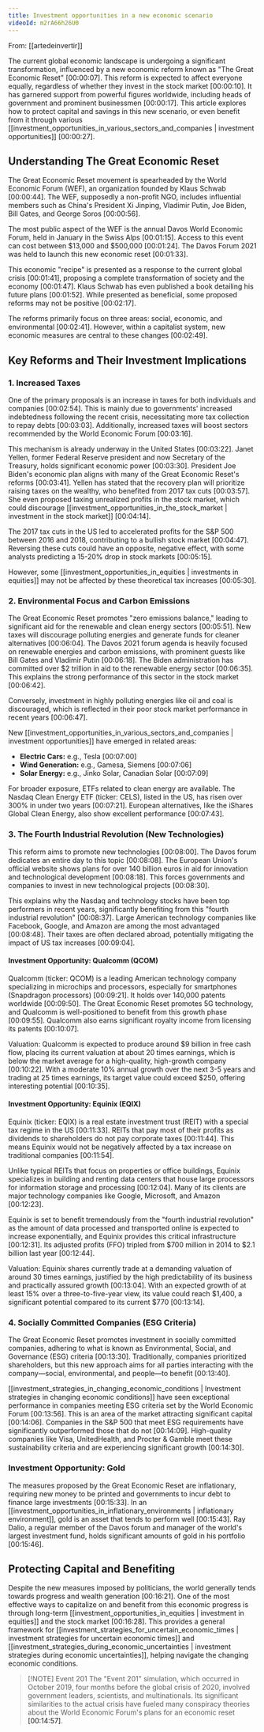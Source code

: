 ```yaml
---
title: Investment opportunities in a new economic scenario
videoId: m2rA66h26U0
---
```


From: [[artedeinvertir]] <br/> 

The current global economic landscape is undergoing a significant transformation, influenced by a new economic reform known as "The Great Economic Reset" <a class="yt-timestamp" data-t="00:00:07">[00:00:07]</a>. This reform is expected to affect everyone equally, regardless of whether they invest in the stock market <a class="yt-timestamp" data-t="00:00:10">[00:00:10]</a>. It has garnered support from powerful figures worldwide, including heads of government and prominent businessmen <a class="yt-timestamp" data-t="00:00:17">[00:00:17]</a>. This article explores how to protect capital and savings in this new scenario, or even benefit from it through various [[investment_opportunities_in_various_sectors_and_companies | investment opportunities]] <a class="yt-timestamp" data-t="00:00:27">[00:00:27]</a>.

## Understanding The Great Economic Reset

The Great Economic Reset movement is spearheaded by the World Economic Forum (WEF), an organization founded by Klaus Schwab <a class="yt-timestamp" data-t="00:00:44">[00:00:44]</a>. The WEF, supposedly a non-profit NGO, includes influential members such as China's President Xi Jinping, Vladimir Putin, Joe Biden, Bill Gates, and George Soros <a class="yt-timestamp" data-t="00:00:56">[00:00:56]</a>.

The most public aspect of the WEF is the annual Davos World Economic Forum, held in January in the Swiss Alps <a class="yt-timestamp" data-t="00:01:15">[00:01:15]</a>. Access to this event can cost between $13,000 and $500,000 <a class="yt-timestamp" data-t="00:01:24">[00:01:24]</a>. The Davos Forum 2021 was held to launch this new economic reset <a class="yt-timestamp" data-t="00:01:33">[00:01:33]</a>.

This economic "recipe" is presented as a response to the current global crisis <a class="yt-timestamp" data-t="00:01:41">[00:01:41]</a>, proposing a complete transformation of society and the economy <a class="yt-timestamp" data-t="00:01:47">[00:01:47]</a>. Klaus Schwab has even published a book detailing his future plans <a class="yt-timestamp" data-t="00:01:52">[00:01:52]</a>. While presented as beneficial, some proposed reforms may not be positive <a class="yt-timestamp" data-t="00:02:17">[00:02:17]</a>.

The reforms primarily focus on three areas: social, economic, and environmental <a class="yt-timestamp" data-t="00:02:41">[00:02:41]</a>. However, within a capitalist system, new economic measures are central to these changes <a class="yt-timestamp" data-t="00:02:49">[00:02:49]</a>.

## Key Reforms and Their Investment Implications

### 1. Increased Taxes

One of the primary proposals is an increase in taxes for both individuals and companies <a class="yt-timestamp" data-t="00:02:54">[00:02:54]</a>. This is mainly due to governments' increased indebtedness following the recent crisis, necessitating more tax collection to repay debts <a class="yt-timestamp" data-t="00:03:03">[00:03:03]</a>. Additionally, increased taxes will boost sectors recommended by the World Economic Forum <a class="yt-timestamp" data-t="00:03:16">[00:03:16]</a>.

This mechanism is already underway in the United States <a class="yt-timestamp" data-t="00:03:22">[00:03:22]</a>. Janet Yellen, former Federal Reserve president and now Secretary of the Treasury, holds significant economic power <a class="yt-timestamp" data-t="00:03:30">[00:03:30]</a>. President Joe Biden's economic plan aligns with many of the Great Economic Reset's reforms <a class="yt-timestamp" data-t="00:03:41">[00:03:41]</a>. Yellen has stated that the recovery plan will prioritize raising taxes on the wealthy, who benefited from 2017 tax cuts <a class="yt-timestamp" data-t="00:03:57">[00:03:57]</a>. She even proposed taxing unrealized profits in the stock market, which could discourage [[investment_opportunities_in_the_stock_market | investment in the stock market]] <a class="yt-timestamp" data-t="00:04:14">[00:04:14]</a>.

The 2017 tax cuts in the US led to accelerated profits for the S&P 500 between 2016 and 2018, contributing to a bullish stock market <a class="yt-timestamp" data-t="00:04:47">[00:04:47]</a>. Reversing these cuts could have an opposite, negative effect, with some analysts predicting a 15-20% drop in stock markets <a class="yt-timestamp" data-t="00:05:15">[00:05:15]</a>.

However, some [[investment_opportunities_in_equities | investments in equities]] may not be affected by these theoretical tax increases <a class="yt-timestamp" data-t="00:05:30">[00:05:30]</a>.

### 2. Environmental Focus and Carbon Emissions

The Great Economic Reset promotes "zero emissions balance," leading to significant aid for the renewable and clean energy sectors <a class="yt-timestamp" data-t="00:05:51">[00:05:51]</a>. New taxes will discourage polluting energies and generate funds for cleaner alternatives <a class="yt-timestamp" data-t="00:06:04">[00:06:04]</a>. The Davos 2021 forum agenda is heavily focused on renewable energies and carbon emissions, with prominent guests like Bill Gates and Vladimir Putin <a class="yt-timestamp" data-t="00:06:18">[00:06:18]</a>. The Biden administration has committed over $2 trillion in aid to the renewable energy sector <a class="yt-timestamp" data-t="00:06:35">[00:06:35]</a>. This explains the strong performance of this sector in the stock market <a class="yt-timestamp" data-t="00:06:42">[00:06:42]</a>.

Conversely, investment in highly polluting energies like oil and coal is discouraged, which is reflected in their poor stock market performance in recent years <a class="yt-timestamp" data-t="00:06:47">[00:06:47]</a>.

New [[investment_opportunities_in_various_sectors_and_companies | investment opportunities]] have emerged in related areas:
*   **Electric Cars:** e.g., Tesla <a class="yt-timestamp" data-t="00:07:00">[00:07:00]</a>
*   **Wind Generation:** e.g., Gamesa, Siemens <a class="yt-timestamp" data-t="00:07:06">[00:07:06]</a>
*   **Solar Energy:** e.g., Jinko Solar, Canadian Solar <a class="yt-timestamp" data-t="00:07:09">[00:07:09]</a>

For broader exposure, ETFs related to clean energy are available. The Nasdaq Clean Energy ETF (ticker: CELS), listed in the US, has risen over 300% in under two years <a class="yt-timestamp" data-t="00:07:21">[00:07:21]</a>. European alternatives, like the iShares Global Clean Energy, also show excellent performance <a class="yt-timestamp" data-t="00:07:43">[00:07:43]</a>.

### 3. The Fourth Industrial Revolution (New Technologies)

This reform aims to promote new technologies <a class="yt-timestamp" data-t="00:08:00">[00:08:00]</a>. The Davos forum dedicates an entire day to this topic <a class="yt-timestamp" data-t="00:08:08">[00:08:08]</a>. The European Union's official website shows plans for over 140 billion euros in aid for innovation and technological development <a class="yt-timestamp" data-t="00:08:18">[00:08:18]</a>. This forces governments and companies to invest in new technological projects <a class="yt-timestamp" data-t="00:08:30">[00:08:30]</a>.

This explains why the Nasdaq and technology stocks have been top performers in recent years, significantly benefiting from this "fourth industrial revolution" <a class="yt-timestamp" data-t="00:08:37">[00:08:37]</a>. Large American technology companies like Facebook, Google, and Amazon are among the most advantaged <a class="yt-timestamp" data-t="00:08:48">[00:08:48]</a>. Their taxes are often declared abroad, potentially mitigating the impact of US tax increases <a class="yt-timestamp" data-t="00:09:04">[00:09:04]</a>.

#### Investment Opportunity: Qualcomm (QCOM)

Qualcomm (ticker: QCOM) is a leading American technology company specializing in microchips and processors, especially for smartphones (Snapdragon processors) <a class="yt-timestamp" data-t="00:09:21">[00:09:21]</a>. It holds over 140,000 patents worldwide <a class="yt-timestamp" data-t="00:09:50">[00:09:50]</a>. The Great Economic Reset promotes 5G technology, and Qualcomm is well-positioned to benefit from this growth phase <a class="yt-timestamp" data-t="00:09:55">[00:09:55]</a>. Qualcomm also earns significant royalty income from licensing its patents <a class="yt-timestamp" data-t="00:10:07">[00:10:07]</a>.

Valuation: Qualcomm is expected to produce around $9 billion in free cash flow, placing its current valuation at about 20 times earnings, which is below the market average for a high-quality, high-growth company <a class="yt-timestamp" data-t="00:10:22">[00:10:22]</a>. With a moderate 10% annual growth over the next 3-5 years and trading at 25 times earnings, its target value could exceed $250, offering interesting potential <a class="yt-timestamp" data-t="00:10:35">[00:10:35]</a>.

#### Investment Opportunity: Equinix (EQIX)

Equinix (ticker: EQIX) is a real estate investment trust (REIT) with a special tax regime in the US <a class="yt-timestamp" data-t="00:11:33">[00:11:33]</a>. REITs that pay most of their profits as dividends to shareholders do not pay corporate taxes <a class="yt-timestamp" data-t="00:11:44">[00:11:44]</a>. This means Equinix would not be negatively affected by a tax increase on traditional companies <a class="yt-timestamp" data-t="00:11:54">[00:11:54]</a>.

Unlike typical REITs that focus on properties or office buildings, Equinix specializes in building and renting data centers that house large processors for information storage and processing <a class="yt-timestamp" data-t="00:12:04">[00:12:04]</a>. Many of its clients are major technology companies like Google, Microsoft, and Amazon <a class="yt-timestamp" data-t="00:12:23">[00:12:23]</a>.

Equinix is set to benefit tremendously from the "fourth industrial revolution" as the amount of data processed and transported online is expected to increase exponentially, and Equinix provides this critical infrastructure <a class="yt-timestamp" data-t="00:12:31">[00:12:31]</a>. Its adjusted profits (FFO) tripled from $700 million in 2014 to $2.1 billion last year <a class="yt-timestamp" data-t="00:12:44">[00:12:44]</a>.

Valuation: Equinix shares currently trade at a demanding valuation of around 30 times earnings, justified by the high predictability of its business and practically assured growth <a class="yt-timestamp" data-t="00:13:04">[00:13:04]</a>. With an expected growth of at least 15% over a three-to-five-year view, its value could reach $1,400, a significant potential compared to its current $770 <a class="yt-timestamp" data-t="00:13:14">[00:13:14]</a>.

### 4. Socially Committed Companies (ESG Criteria)

The Great Economic Reset promotes investment in socially committed companies, adhering to what is known as Environmental, Social, and Governance (ESG) criteria <a class="yt-timestamp" data-t="00:13:30">[00:13:30]</a>. Traditionally, companies prioritized shareholders, but this new approach aims for all parties interacting with the company—social, environmental, and people—to benefit <a class="yt-timestamp" data-t="00:13:40">[00:13:40]</a>.

[[investment_strategies_in_changing_economic_conditions | Investment strategies in changing economic conditions]] have seen exceptional performance in companies meeting ESG criteria set by the World Economic Forum <a class="yt-timestamp" data-t="00:13:56">[00:13:56]</a>. This is an area of the market attracting significant capital <a class="yt-timestamp" data-t="00:14:06">[00:14:06]</a>. Companies in the S&P 500 that meet ESG requirements have significantly outperformed those that do not <a class="yt-timestamp" data-t="00:14:09">[00:14:09]</a>. High-quality companies like Visa, UnitedHealth, and Procter & Gamble meet these sustainability criteria and are experiencing significant growth <a class="yt-timestamp" data-t="00:14:30">[00:14:30]</a>.

### Investment Opportunity: Gold

The measures proposed by the Great Economic Reset are inflationary, requiring new money to be printed and governments to incur debt to finance large investments <a class="yt-timestamp" data-t="00:15:33">[00:15:33]</a>. In an [[investment_opportunities_in_inflationary_environments | inflationary environment]], gold is an asset that tends to perform well <a class="yt-timestamp" data-t="00:15:43">[00:15:43]</a>. Ray Dalio, a regular member of the Davos forum and manager of the world's largest investment fund, holds significant amounts of gold in his portfolio <a class="yt-timestamp" data-t="00:15:46">[00:15:46]</a>.

## Protecting Capital and Benefiting

Despite the new measures imposed by politicians, the world generally tends towards progress and wealth generation <a class="yt-timestamp" data-t="00:16:21">[00:16:21]</a>. One of the most effective ways to capitalize on and benefit from this economic progress is through long-term [[investment_opportunities_in_equities | investment in equities]] and the stock market <a class="yt-timestamp" data-t="00:16:28">[00:16:28]</a>. This provides a general framework for [[investment_strategies_for_uncertain_economic_times | investment strategies for uncertain economic times]] and [[investment_strategies_during_economic_uncertainties | investment strategies during economic uncertainties]], helping navigate the changing economic conditions.

> [!NOTE] Event 201
> The "Event 201" simulation, which occurred in October 2019, four months before the global crisis of 2020, involved government leaders, scientists, and multinationals. Its significant similarities to the actual crisis have fueled many conspiracy theories about the World Economic Forum's plans for an economic reset <a class="yt-timestamp" data-t="00:14:57">[00:14:57]</a>.